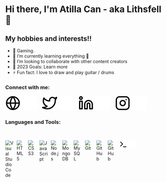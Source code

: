 # Hi there, I'm Atilla Can - aka Lithsfell 👋 

## My hobbies and interests!!

- 🔭 Gaming.
- 🌱 I’m currently learning everything 🤣
- 👯 I’m looking to collaborate with other content creators
- 🥅 2023 Goals: Learn more
- ⚡ Fun fact: I love to draw and play guitar / drums

### Connect with me:

[![website](./img/globe-light.svg)](https://Lithsfell.app#gh-light-mode-only)
[![website](./img/globe-dark.svg)](https://Lithsfell.app#gh-dark-mode-only)
&nbsp;&nbsp;
[![website](./img/twitter-light.svg)](https://twitter.com/atillacanalpan#gh-light-mode-only)
[![website](./img/twitter-dark.svg)](https://twitter.com/atillacanalpan#gh-dark-mode-only)
&nbsp;&nbsp;
[![website](./img/linkedin-light.svg)](https://www.linkedin.com/in/atilla-can-alpan-91755988/#gh-light-mode-only)
[![website](./img/linkedin-dark.svg)](https://www.linkedin.com/in/atilla-can-alpan-91755988/#gh-dark-mode-only)
&nbsp;&nbsp;
[![website](./img/instagram-light.svg)](https://instagram.com/atillacanalpan#gh-light-mode-only)
[![website](./img/instagram-dark.svg)](https://instagram.com/atillacanalpan#gh-dark-mode-only)
&nbsp;&nbsp;

### Languages and Tools:
&nbsp;&nbsp;
&nbsp;&nbsp;

<img align="left" alt="Visual Studio Code" width="26px" src="https://cdn.jsdelivr.net/gh/devicons/devicon/icons/vscode/vscode-original.svg" style="padding-right:10px;" />
<img align="left" alt="HTML5" width="26px" src="https://cdn.jsdelivr.net/gh/devicons/devicon/icons/html5/html5-original.svg" style="padding-right:10px;" />
<img align="left" alt="CSS3" width="26px" src="https://cdn.jsdelivr.net/gh/devicons/devicon/icons/css3/css3-original.svg" style="padding-right:10px;" />
<img align="left" alt="JavaScript" width="26px" src="https://cdn.jsdelivr.net/gh/devicons/devicon/icons/javascript/javascript-original.svg" style="padding-right:10px;" />
<img align="left" alt="Node.js" width="26px" src="https://cdn.jsdelivr.net/gh/devicons/devicon/icons/nodejs/nodejs-original.svg" style="padding-right:10px;" />
<img align="left" alt="MongoDB" width="26px" src="https://cdn.jsdelivr.net/gh/devicons/devicon/icons/mongodb/mongodb-original.svg" style="padding-right:10px;" />
<img align="left" alt="MySQL" width="26px" src="https://cdn.jsdelivr.net/gh/devicons/devicon/icons/mysql/mysql-original.svg" style="padding-right:10px;" />
<img align="left" alt="Git" width="26px" src="https://cdn.jsdelivr.net/gh/devicons/devicon/icons/git/git-original.svg" style="padding-right:10px;" />
<img align="left" alt="GitHub" width="26px" src="https://user-images.githubusercontent.com/3369400/139447912-e0f43f33-6d9f-45f8-be46-2df5bbc91289.png" style="padding-right:10px;" />
<img align="left" alt="GitHub" width="26px" src="https://user-images.githubusercontent.com/3369400/139448065-39a229ba-4b06-434b-bc67-616e2ed80c8f.png" style="padding-right:10px;" />
<img align="left" alt="Terminal" width="26px" src="./img/terminal-light.svg" />
<img align="left" alt="Terminal" width="26px" src="./img/terminal-dark.svg" />

